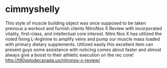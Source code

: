 # cimmyshelly
This style of muscle building object was once supposed to be taken previous a workout and furnish clients NitroNos X Review with incorporated vitality, first-class, and intellectual core interest. Nitro Nos X has utilized the noted fixing L-Arginine to amplify veins and pump our muscle mass loaded with primary dietary supplements. Utilized easily this excellent item can present guys some assistance with noticing comes about faster and almost always give a boost to their athletic execution on the rec core!  http://t90xplodecanada.us/nitronos-x-review/
